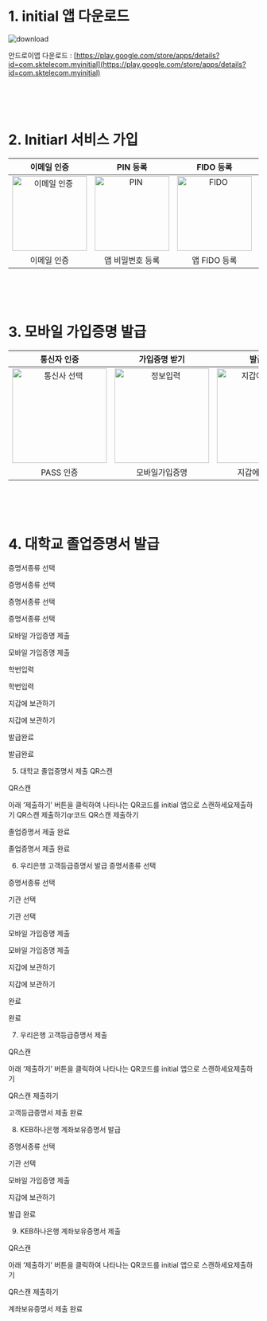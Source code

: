 # 1. initial 앱 다운로드

![download](http://www.initial.id/content/images/img/img-dw-app.jpg)

안드로이앱 다운로드 : [https://play.google.com/store/apps/details?id=com.sktelecom.myinitial](https://play.google.com/store/apps/details?id=com.sktelecom.myinitial)


<br>
<br>
<br>

# 2. Initiarl 서비스 가입


| 이메일 인증 | PIN 등록 | FIDO 등록 | 가입 완료 |
| :---: | :---: | :---: | :---: |
| <img width="150" src="../images/initial_email.jpg" alt="이메일 인증" /> | <img width="150" src="../images/initial_pin.jpg" alt="PIN" /> | <img width="150" src="../images/initial_fido.jpg" alt="FIDO" /> | <img width="150" src="../images/initial_service_done.jpg" alt="발급완료" /> |
| 이메일 인증 | 앱 비밀번호 등록 | 앱 FIDO 등록 | 서비스 가입 완료 |


<br>
<br>
<br>

# 3. 모바일 가입증명 발급

| 통신자 인증 | 가입증명 받기 | 발급완료 |
| :---: | :---: | :---: |
| <img width="190" src="../images/initial_pass.png" alt="통신사 선택" /> | <img width="190" src="../images/initial_vc2.jpg" alt="정보입력" /> | <img width="190" src="../images/initial_mobile_vc_done2.jpg" alt="지갑에 보관하기" /> |
| PASS 인증 | 모바일가입증명 | 지갑에 보관하기 |

<br>
<br>
<br>

# 4. 대학교 졸업증명서 발급
증명서종류 선택

증명서종류 선택

증명서종류 선택

증명서종류 선택

모바일 가입증명 제출

모바일 가입증명 제출

학번입력

학번입력

지갑에 보관하기

지갑에 보관하기

발급완료

발급완료

5. 대학교 졸업증명서 제출
QR스캔

QR스캔

아래 ‘제출하기’ 버튼을 클릭하여 나타나는 QR코드를 initial 앱으로 스캔하세요제출하기
QR스캔 제출하기qr코드
QR스캔 제출하기

졸업증명서 제출 완료

졸업증명서 제출 완료

6. 우리은행 고객등급증명서 발급
증명서종류 선택

증명서종류 선택

기관 선택

기관 선택

모바일 가입증명 제출

모바일 가입증명 제출

지갑에 보관하기

지갑에 보관하기

완료

완료

7. 우리은행 고객등급증명서 제출


QR스캔

아래 ‘제출하기’ 버튼을 클릭하여 나타나는 QR코드를 initial 앱으로 스캔하세요제출하기


QR스캔 제출하기



고객등급증명서 제출 완료

8. KEB하나은행 계좌보유증명서 발급


증명서종류 선택



기관 선택



모바일 가입증명 제출



지갑에 보관하기



발급 완료

9. KEB하나은행 계좌보유증명서 제출


QR스캔

아래 ‘제출하기’ 버튼을 클릭하여 나타나는 QR코드를 initial 앱으로 스캔하세요제출하기


QR스캔 제출하기



계좌보유증명서 제출 완료

